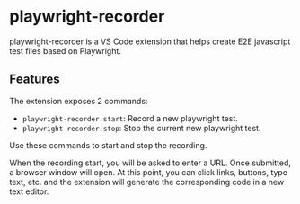 # playwright-recorder

playwright-recorder is a VS Code extension that helps create E2E javascript test files based on Playwright.

## Features

The extension exposes 2 commands:

* `playwright-recorder.start`: Record a new playwright test.
* `playwright-recorder.stop`: Stop the current new playwright test.

Use these commands to start and stop the recording.

When the recording start, you will be asked to enter a URL. Once submitted, a browser window will open. At this point, you can click links, buttons, type text, etc. and the extension will generate the corresponding code in a new text editor.
